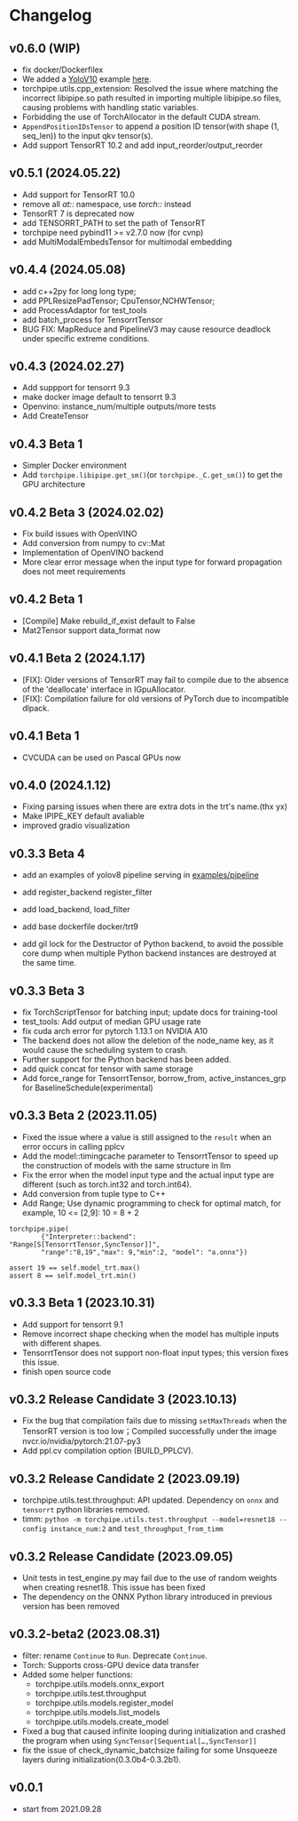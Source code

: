 # Changelog
## v0.6.0 (WIP)
- fix docker/Dockerfilex
-  We added a [YoloV10](https://github.com/THU-MIG/yolov10) example [here](examples/yolov10).
- torchpipe.utils.cpp_extension: Resolved the issue where matching the incorrect libipipe.so path resulted in  importing multiple libipipe.so files, causing problems with handling static variables.
- Forbidding the use of TorchAllocator in the default CUDA stream.
- `AppendPositionIDsTensor` to append a position ID tensor(with shape (1, seq_len)) to the input qkv tensor(s).
- Add support TensorRT 10.2 and add input_reorder/output_reorder


## v0.5.1 (2024.05.22)
- Add support for TensorRT 10.0
- remove all *at::* namespace, use *torch::* instead
- TensorRT 7 is deprecated now
- add TENSORRT_PATH to set the path of TensorRT
- torchpipe need pybind11 >= v2.7.0 now (for cvnp)
- add MultiModalEmbedsTensor for multimodal embedding

## v0.4.4 (2024.05.08)
- add c++2py for long long type;
- add PPLResizePadTensor; CpuTensor,NCHWTensor;
- add ProcessAdaptor for test_tools 
- add batch_process for TensorrtTensor
- BUG FIX: MapReduce and PipelineV3 may cause resource deadlock under specific extreme conditions.


## v0.4.3 (2024.02.27)
- Add suppport for tensorrt 9.3
- make docker image default to tensorrt 9.3
- Openvino: instance_num/multiple outputs/more tests
- Add CreateTensor

## v0.4.3 Beta 1 
- Simpler Docker environment
- Add  `torchpipe.libipipe.get_sm()`(or `torchpipe._C.get_sm()`) to get the GPU architecture


## v0.4.2 Beta 3 (2024.02.02)
- Fix build issues with OpenVINO 
- Add conversion from numpy to cv::Mat
- Implementation of OpenVINO backend 
- More clear error message when the input type for forward propagation does not meet requirements

## v0.4.2 Beta 1 
- [Compile] Make rebuild_if_exist default to False
- Mat2Tensor support data_format now

## v0.4.1 Beta 2 (2024.1.17)
- [FIX]: Older versions of TensorRT may fail to compile due to the absence of the 'deallocate' interface in IGpuAllocator.
- [FIX]: Compilation failure for old versions of PyTorch due to incompatible dlpack.

## v0.4.1 Beta 1
- CVCUDA can be used on Pascal GPUs now


## v0.4.0 (2024.1.12)
- Fixing parsing issues when there are extra  dots in the trt's name.(thx yx)
- Make IPIPE_KEY default avaliable
- improved gradio visualization

## v0.3.3 Beta 4 
- add an examples of yolov8 pipeline serving in [examples/pipeline](examples/pipeline)
- add register_backend register_filter
- add load_backend, load_filter
- add base dockerfile docker/trt9

- add gil lock for the Destructor of Python backend, to avoid the possible core dump when multiple Python backend instances are destroyed at the same time.

## v0.3.3 Beta 3 


- fix TorchScriptTensor for batching input; update docs for training-tool
- test_tools: Add output of median GPU usage rate
- fix cuda arch error for pytorch 1.13.1 on NVIDIA A10
- The backend does not allow the deletion of the node_name key, as it would cause the scheduling system to crash.
- Further support for the Python backend has been added.
- add quick concat for tensor with same storage
- Add force_range for TensorrtTensor, borrow_from, active_instances_grp for BaselineSchedule(experimental)

## v0.3.3 Beta 2 (2023.11.05)

- Fixed the issue where a value is still assigned to the `result` when an error occurs in calling pplcv
- Add the model::timingcache parameter to TensorrtTensor to speed up the construction of models with the same structure in llm
- Fix the error when the model input type and the actual input type are different (such as torch.int32 and torch.int64).
- Add conversion from tuple type to C++
- Add Range; Use dynamic programming to check for optimal match, for example, 10 <= [2,9]: 10 = 8 + 2

```
torchpipe.pipe(
        {"Interpreter::backend": "Range[S[TensorrtTensor,SyncTensor]]",
        "range":"8,19","max": 9,"min":2, "model": "a.onnx"})

assert 19 == self.model_trt.max()
assert 8 == self.model_trt.min()
```

## v0.3.3 Beta 1 (2023.10.31)
- Add support for tensorrt 9.1
- Remove incorrect shape checking when the model has multiple inputs with different shapes.
- TensorrtTensor does not support non-float input types; this version fixes this issue.
- finish open source code

## v0.3.2 Release Candidate 3 (2023.10.13)
 
- Fix the bug that compilation fails due to missing `setMaxThreads` when the TensorRT version is too low；Compiled successfully under the image nvcr.io/nvidia/pytorch:21.07-py3
-  Add ppl.cv compilation option (BUILD_PPLCV).

## v0.3.2 Release Candidate 2 (2023.09.19)
- torchpipe.utils.test.throughput: API updated. Dependency on `onnx` and `tensorrt` python libraries removed.
- timm: `python -m torchpipe.utils.test.throughput --model=resnet18 --config instance_num:2` and `test_throughput_from_timm`

## v0.3.2 Release Candidate (2023.09.05)

- Unit tests in test_engine.py may fail due to the use of random weights when creating resnet18. This issue has been fixed
- The dependency on the ONNX Python library introduced in previous version has been removed

## v0.3.2-beta2 (2023.08.31)

- filter: rename `Continue` to `Run`. Deprecate `Continue`.
- Torch: Supports cross-GPU device data transfer
- Added some helper functions:
    - torchpipe.utils.models.onnx_export
    - torchpipe.utils.test.throughput
    - torchpipe.utils.models.register_model
    - torchpipe.utils.models.list_models
    - torchpipe.utils.models.create_model
- Fixed a bug that caused infinite looping during initialization and crashed the program when using `SyncTensor[Sequential[…,SyncTensor]]`
- fix the issue of check_dynamic_batchsize failing for some Unsqueeze layers during initialization(0.3.0b4-0.3.2b1).

## v0.0.1
- start from 2021.09.28